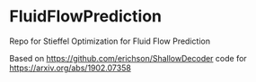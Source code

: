 # FluidFlowPrediction
Repo for Stieffel Optimization for  Fluid Flow  Prediction

Based on https://github.com/erichson/ShallowDecoder code for https://arxiv.org/abs/1902.07358
